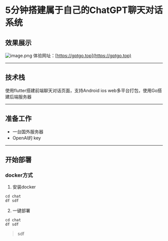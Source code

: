 # 5分钟搭建属于自己的ChatGPT聊天对话系统

## 效果展示
![image.png](https://sdfsdf.com)
体验网址：[https://gptgo.top](https://gptgo.top)

----
## 技术栈
使用flutter搭建前端聊天对话页面，支持Android ios web多平台打包，使用Go搭建后端服务器

----

## 准备工作
- 一台国外服务器
- OpenAI的 key
----

## 开始部署
### docker方式

1. 安装docker
```shell 
cd chat 
df sdf 
```
2. 一键部署
```shell 
cd chat 
df sdf 
```

>sdf 
